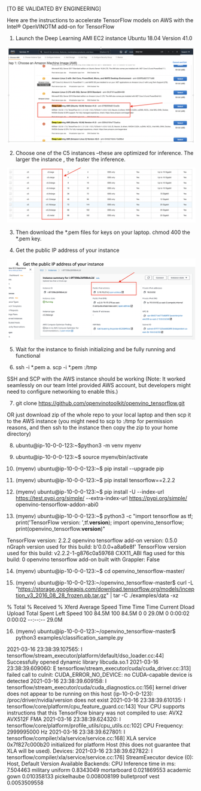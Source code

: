[TO BE VALIDATED BY ENGINEERING]

Here are the instructions to accelerate TensorFlow models on AWS with the Intel® OpenVINOTM add-on for TensorFlow  


1.	Launch the Deep Learning AMI EC2 instance Ubuntu 18.04 Version 41.0

<p align="center">
  <img src="  https://github.com/openvinotoolkit/openvino_tensorflow/blob/arindam-doc-changes-3-17-2011/images/AWS_image_1.png" >
</p>


2.	Choose one of the C5 instances –these are optimized for inference. The larger the instance , the faster the inference. 

 <p align="center">
  <img src="  https://github.com/openvinotoolkit/openvino_tensorflow/blob/arindam-doc-changes-3-17-2011/images/AWS_image_2.png" >
</p>


3.	Then download the *.pem files for keys on your laptop. 
chmod 400 the *.pem key.  

4.	Get the public IP address of your instance 

<p align="center">
  <img src="  https://github.com/openvinotoolkit/openvino_tensorflow/blob/arindam-doc-changes-3-17-2011/images/AWS_image_3.png" >
</p>


5.	Wait for the instance to finish initializing and be fully running and functional 

6.	ssh -i *.pem <IP-addr-of-your-instance>
a.	scp -i *.pem  <source-file> <IP-addr-of-your-instance>:/tmp

SSH and SCP with the AWS instance should be working (Note: It worked seamlessly on our team Intel provided AWS account, but developers might need to configure networking to enable this.)

7.	git clone  https://github.com/openvinotoolkit/openvino_tensorflow.git

OR just download zip of the whole repo to your local laptop and then scp it to the AWS instance (you might need to scp to :/tmp for permission reasons, and then ssh to the instance then copy the zip to your home directory)

8.	ubuntu@ip-10-0-0-123:~$python3 -m venv myenv

9.	ubuntu@ip-10-0-0-123:~$ source myenv/bin/activate

10.	(myenv) ubuntu@ip-10-0-0-123:~$ pip install --upgrade pip

11.	(myenv) ubuntu@ip-10-0-0-123:~$ pip install tensorflow==2.2.2

12.	(myenv) ubuntu@ip-10-0-0-123:~$ pip  install -U --index-url https://test.pypi.org/simple/ --extra-index-url https://pypi.org/simple/ openvino-tensorflow-addon-abi0

13.	(myenv) ubuntu@ip-10-0-0-123:~$ python3 -c "import tensorflow as tf; print('TensorFlow version: ',tf.__version__); import openvino_tensorflow; print(openvino_tensorflow.__version__)" 

TensorFlow version:  2.2.2
openvino tensorflow add-on version: 0.5.0
nGraph version used for this build: b'0.0.0+a8a6e8f'
TensorFlow version used for this build: v2.2.2-1-g876c0a59768
CXX11_ABI flag used for this build: 0
openvino tensorflow add-on built with Grappler: False

14.	(myenv) ubuntu@ip-10-0-0-123:~$ cd openvino_tensorflow-master/

15.	(myenv) ubuntu@ip-10-0-0-123:~/openvino_tensorflow-master$ curl -L "https://storage.googleapis.com/download.tensorflow.org/models/inception_v3_2016_08_28_frozen.pb.tar.gz" | tar -C ./examples/data -xz  

% Total    % Received % Xferd  Average Speed   Time    Time     Time  Current
                                 Dload  Upload   Total   Spent    Left  Speed
100 84.5M  100 84.5M    0     0  29.0M      0  0:00:02  0:00:02 --:--:-- 29.0M


16.	(myenv) ubuntu@ip-10-0-0-123:~/openvino_tensorflow-master$ python3 examples/classification_sample.py 

2021-03-16 23:38:39.107565: I tensorflow/stream_executor/platform/default/dso_loader.cc:44] Successfully opened dynamic library libcuda.so.1
2021-03-16 23:38:39.609060: E tensorflow/stream_executor/cuda/cuda_driver.cc:313] failed call to cuInit: CUDA_ERROR_NO_DEVICE: no CUDA-capable device is detected
2021-03-16 23:38:39.609158: I tensorflow/stream_executor/cuda/cuda_diagnostics.cc:156] kernel driver does not appear to be running on this host (ip-10-0-0-123): /proc/driver/nvidia/version does not exist
2021-03-16 23:38:39.610135: I tensorflow/core/platform/cpu_feature_guard.cc:143] Your CPU supports instructions that this TensorFlow binary was not compiled to use: AVX2 AVX512F FMA
2021-03-16 23:38:39.624320: I tensorflow/core/platform/profile_utils/cpu_utils.cc:102] CPU Frequency: 2999995000 Hz
2021-03-16 23:38:39.627801: I tensorflow/compiler/xla/service/service.cc:168] XLA service 0x7f827c000b20 initialized for platform Host (this does not guarantee that XLA will be used). Devices:
2021-03-16 23:38:39.627822: I tensorflow/compiler/xla/service/service.cc:176]   StreamExecutor device (0): Host, Default Version
Available Backends:
CPU
Inference time in ms: 7.504463
military uniform 0.8343049
mortarboard 0.021869553
academic gown 0.010358133
pickelhaube 0.008008199
bulletproof vest 0.0053509558
